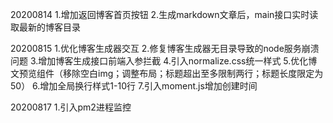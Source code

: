 20200814
1.增加返回博客首页按钮
2.生成markdown文章后，main接口实时读取最新的博客目录

20200815
1.优化博客生成器交互
2.修复博客生成器无目录导致的node服务崩溃问题
3.增加博客生成接口前端入参拦截
4.引入normalize.css统一样式
5.优化博文预览组件（移除空白img；调整布局；标题超出至多限制两行；标题长度限定为50）
6.增加全局换行样式1-10行
7.引入moment.js增加创建时间

20200817
1.引入pm2进程监控